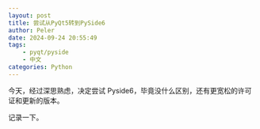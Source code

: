 ```yaml
---
layout: post
title: 尝试从PyQt5转到PySide6
author: Peler
date: 2024-09-24 20:55:49
tags:
    - pyqt/pyside
    - 中文
categories: Python
---
```

今天，经过深思熟虑，决定尝试 Pyside6，毕竟没什么区别，还有更宽松的许可证和更新的版本。

记录一下。